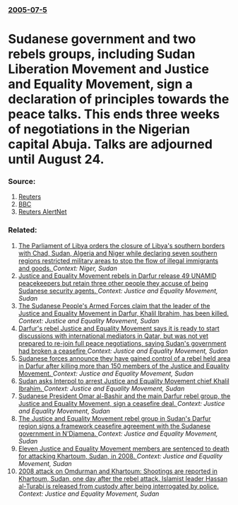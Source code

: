 ### [2005-07-5](/news/2005/07/5/index.md)

#  Sudanese government and two rebels groups, including Sudan Liberation Movement and Justice and Equality Movement, sign a declaration of principles towards the peace talks. This ends three weeks of negotiations in the Nigerian capital Abuja. Talks are adjourned until August 24. 




### Source:

1. [Reuters](http://today.reuters.co.uk/news/newsArticle.aspx?type=worldNews&storyID=2005-07-05T211639Z_01_KNE576586_RTRUKOC_0_SUDAN-DARFUR-TALKS.xml)
2. [BBC](http://news.bbc.co.uk/2/hi/africa/4654305.stm)
3. [Reuters AlertNet](http://www.alertnet.org/thenews/newsdesk/L05556775.htm)

### Related:

1. [The Parliament of Libya orders the closure of Libya's southern borders with Chad, Sudan, Algeria and Niger while declaring seven southern regions restricted military areas to stop the flow of illegal immigrants and goods. ](/news/2012/12/17/the-parliament-of-libya-orders-the-closure-of-libya-s-southern-borders-with-chad-sudan-algeria-and-niger-while-declaring-seven-southern-re.md) _Context: Niger, Sudan_
2. [Justice and Equality Movement rebels in Darfur release 49 UNAMID peacekeepers but retain three other people they accuse of being Sudanese security agents. ](/news/2012/02/20/justice-and-equality-movement-rebels-in-darfur-release-49-unamid-peacekeepers-but-retain-three-other-people-they-accuse-of-being-sudanese-se.md) _Context: Justice and Equality Movement, Sudan_
3. [The Sudanese People's Armed Forces claim that the leader of the Justice and Equality Movement in Darfur, Khalil Ibrahim, has been killed. ](/news/2011/12/25/the-sudanese-people-s-armed-forces-claim-that-the-leader-of-the-justice-and-equality-movement-in-darfur-khalil-ibrahim-has-been-killed.md) _Context: Justice and Equality Movement, Sudan_
4. [Darfur's rebel Justice and Equality Movement says it is ready to start discussions with international mediators in Qatar, but was not yet prepared to re-join full peace negotiations, saying Sudan's government had broken a ceasefire ](/news/2010/10/24/darfur-s-rebel-justice-and-equality-movement-says-it-is-ready-to-start-discussions-with-international-mediators-in-qatar-but-was-not-yet-pr.md) _Context: Justice and Equality Movement, Sudan_
5. [Sudanese forces announce they have gained control of a rebel held area in Darfur after killing more than 150 members of the Justice and Equality Movement. ](/news/2010/05/15/sudanese-forces-announce-they-have-gained-control-of-a-rebel-held-area-in-darfur-after-killing-more-than-150-members-of-the-justice-and-equa.md) _Context: Justice and Equality Movement, Sudan_
6. [Sudan asks Interpol to arrest Justice and Equality Movement chief Khalil Ibrahim. ](/news/2010/05/13/sudan-asks-interpol-to-arrest-justice-and-equality-movement-chief-khalil-ibrahim.md) _Context: Justice and Equality Movement, Sudan_
7. [Sudanese President Omar al-Bashir and the main Darfur rebel group, the Justice and Equality Movement, sign a ceasefire deal. ](/news/2010/02/23/sudanese-president-omar-al-bashir-and-the-main-darfur-rebel-group-the-justice-and-equality-movement-sign-a-ceasefire-deal.md) _Context: Justice and Equality Movement, Sudan_
8. [The Justice and Equality Movement rebel group in Sudan's Darfur region signs a framework ceasefire agreement with the Sudanese government in N'Djamena. ](/news/2010/02/20/the-justice-and-equality-movement-rebel-group-in-sudan-s-darfur-region-signs-a-framework-ceasefire-agreement-with-the-sudanese-government-in.md) _Context: Justice and Equality Movement, Sudan_
9. [ Eleven Justice and Equality Movement members are sentenced to death for attacking Khartoum, Sudan, in 2008. ](/news/2009/04/26/eleven-justice-and-equality-movement-members-are-sentenced-to-death-for-attacking-khartoum-sudan-in-2008.md) _Context: Justice and Equality Movement, Sudan_
10. [ 2008 attack on Omdurman and Khartoum: Shootings are reported in Khartoum, Sudan, one day after the rebel attack. Islamist leader Hassan al-Turabi is released from custody after being interrogated by police. ](/news/2008/05/12/2008-attack-on-omdurman-and-khartoum-p-shootings-are-reported-in-khartoum-sudan-one-day-after-the-rebel-attack-islamist-leader-hassan-al.md) _Context: Justice and Equality Movement, Sudan_
